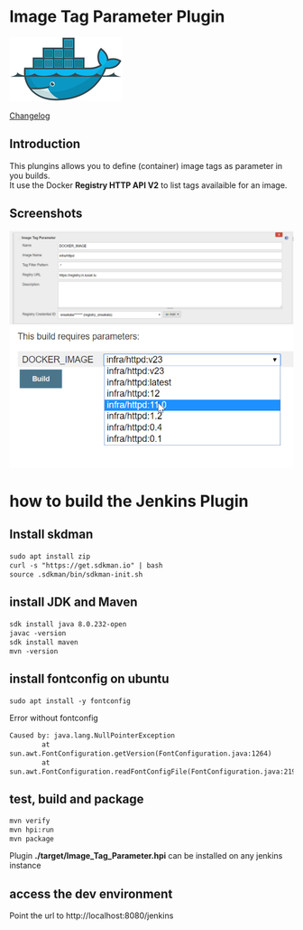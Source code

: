 # Image Tag Parameter Plugin
![Logo](img/registry.png)

[Changelog](CHANGELOG.md)

## Introduction
This plungins allows you to define (container) image tags as parameter in you builds.  
It use the Docker **Registry HTTP API V2** to list tags availaible for an image.

## Screenshots
![Configuration](img/screen01.png)
![Image Selection](img/screen02.png)

# how to build the Jenkins Plugin
 
## Install skdman
```
sudo apt install zip
curl -s "https://get.sdkman.io" | bash
source .sdkman/bin/sdkman-init.sh 
```

## install JDK and Maven
```
sdk install java 8.0.232-open
javac -version
sdk install maven
mvn -version
```

## install fontconfig on ubuntu
```
sudo apt install -y fontconfig
```
Error without fontconfig
```
Caused by: java.lang.NullPointerException
        at sun.awt.FontConfiguration.getVersion(FontConfiguration.java:1264)
        at sun.awt.FontConfiguration.readFontConfigFile(FontConfiguration.java:219)
```

## test, build and package
```
mvn verify
mvn hpi:run
mvn package
```
Plugin **./target/Image_Tag_Parameter.hpi** can be installed on any jenkins instance

## access the dev environment
Point the url to http://localhost:8080/jenkins
